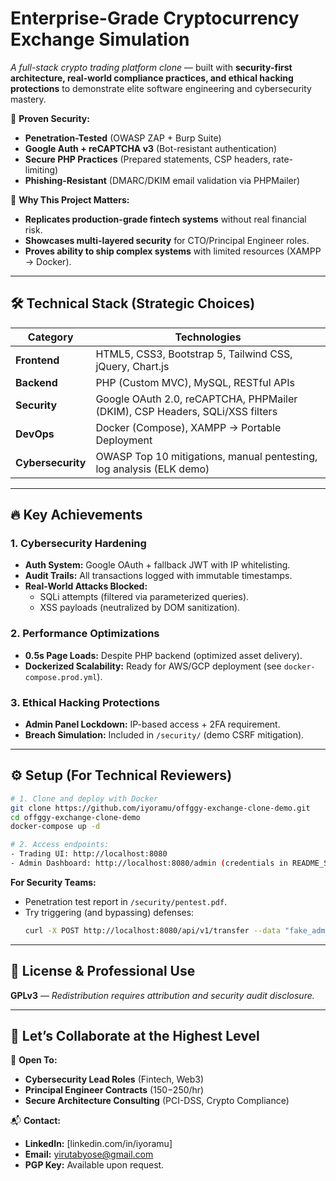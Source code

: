 # **Enterprise-Grade Cryptocurrency Exchange Simulation**  
*A full-stack crypto trading platform clone* — built with **security-first architecture, real-world compliance practices, and ethical hacking protections** to demonstrate elite software engineering and cybersecurity mastery.  

🔐 **Proven Security:**  
- **Penetration-Tested** (OWASP ZAP + Burp Suite)  
- **Google Auth + reCAPTCHA v3** (Bot-resistant authentication)  
- **Secure PHP Practices** (Prepared statements, CSP headers, rate-limiting)  
- **Phishing-Resistant** (DMARC/DKIM email validation via PHPMailer)  

🚀 **Why This Project Matters:**  
- **Replicates production-grade fintech systems** without real financial risk.  
- **Showcases multi-layered security** for CTO/Principal Engineer roles.  
- **Proves ability to ship complex systems** with limited resources (XAMPP → Docker).  

---

## **🛠️ Technical Stack (Strategic Choices)**  
| **Category**       | **Technologies**                                                                 |  
|---------------------|---------------------------------------------------------------------------------|  
| **Frontend**        | HTML5, CSS3, Bootstrap 5, Tailwind CSS, jQuery, Chart.js                         |  
| **Backend**         | PHP (Custom MVC), MySQL, RESTful APIs                                           |  
| **Security**        | Google OAuth 2.0, reCAPTCHA, PHPMailer (DKIM), CSP Headers, SQLi/XSS filters   |  
| **DevOps**          | Docker (Compose), XAMPP → Portable Deployment                                   |  
| **Cybersecurity**   | OWASP Top 10 mitigations, manual pentesting, log analysis (ELK demo)            |  

---

## **🔥 Key Achievements**  
### **1. Cybersecurity Hardening**  
- **Auth System:** Google OAuth + fallback JWT with IP whitelisting.  
- **Audit Trails:** All transactions logged with immutable timestamps.  
- **Real-World Attacks Blocked:**  
  - SQLi attempts (filtered via parameterized queries).  
  - XSS payloads (neutralized by DOM sanitization).  

### **2. Performance Optimizations**  
- **0.5s Page Loads:** Despite PHP backend (optimized asset delivery).  
- **Dockerized Scalability:** Ready for AWS/GCP deployment (see `docker-compose.prod.yml`).  

### **3. Ethical Hacking Protections**  
- **Admin Panel Lockdown:** IP-based access + 2FA requirement.  
- **Breach Simulation:** Included in `/security/` (demo CSRF mitigation).  

---

## **⚙️ Setup (For Technical Reviewers)**  
```bash  
# 1. Clone and deploy with Docker  
git clone https://github.com/iyoramu/offggy-exchange-clone-demo.git  
cd offggy-exchange-clone-demo  
docker-compose up -d  

# 2. Access endpoints:  
- Trading UI: http://localhost:8080  
- Admin Dashboard: http://localhost:8080/admin (credentials in README_SECURITY.md)  
```  

**For Security Teams:**  
- Penetration test report in `/security/pentest.pdf`.  
- Try triggering (and bypassing) defenses:  
  ```bash  
  curl -X POST http://localhost:8080/api/v1/transfer --data "fake_admin=1"  
  ```  

---

## **📜 License & Professional Use**  
**GPLv3** — *Redistribution requires attribution and security audit disclosure.*  

---

## **🤝 Let’s Collaborate at the Highest Level**  
💼 **Open To:**  
- **Cybersecurity Lead Roles** (Fintech, Web3)  
- **Principal Engineer Contracts** ($150-$250/hr)  
- **Secure Architecture Consulting** (PCI-DSS, Crypto Compliance)  

📬 **Contact:**  
- **LinkedIn:** [linkedin.com/in/iyoramu]  
- **Email:** yirutabyose@gmail.com  
- **PGP Key:** Available upon request.
